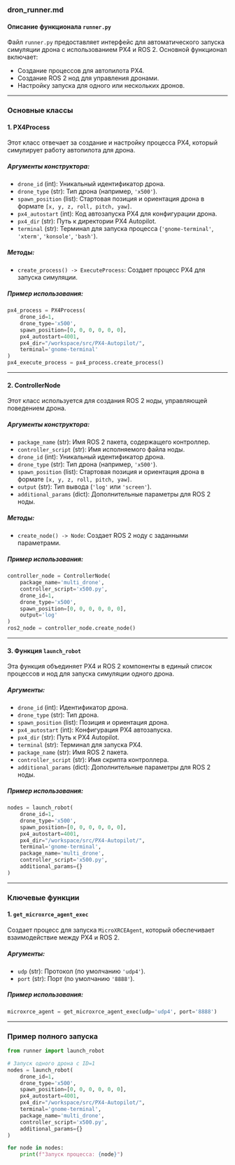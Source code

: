 ### dron_runner.md

#### **Описание функционала `runner.py`**

Файл `runner.py` предоставляет интерфейс для автоматического запуска симуляции дрона с использованием PX4 и ROS 2. Основной функционал включает:
- Создание процессов для автопилота PX4.
- Создание ROS 2 нод для управления дронами.
- Настройку запуска для одного или нескольких дронов.

---

### **Основные классы**

#### **1. PX4Process**
Этот класс отвечает за создание и настройку процесса PX4, который симулирует работу автопилота для дрона.

##### **Аргументы конструктора:**
- `drone_id` (int): Уникальный идентификатор дрона.
- `drone_type` (str): Тип дрона (например, `'x500'`).
- `spawn_position` (list): Стартовая позиция и ориентация дрона в формате `[x, y, z, roll, pitch, yaw]`.
- `px4_autostart` (int): Код автозапуска PX4 для конфигурации дрона.
- `px4_dir` (str): Путь к директории PX4 Autopilot.
- `terminal` (str): Терминал для запуска процесса (`'gnome-terminal'`, `'xterm'`, `'konsole'`, `'bash'`).

##### **Методы:**
- `create_process() -> ExecuteProcess`: Создает процесс PX4 для запуска симуляции.

##### **Пример использования:**
```python
px4_process = PX4Process(
    drone_id=1,
    drone_type='x500',
    spawn_position=[0, 0, 0, 0, 0, 0],
    px4_autostart=4001,
    px4_dir="/workspace/src/PX4-Autopilot/",
    terminal='gnome-terminal'
)
px4_execute_process = px4_process.create_process()
```

---

#### **2. ControllerNode**
Этот класс используется для создания ROS 2 ноды, управляющей поведением дрона.

##### **Аргументы конструктора:**
- `package_name` (str): Имя ROS 2 пакета, содержащего контроллер.
- `controller_script` (str): Имя исполняемого файла ноды.
- `drone_id` (int): Уникальный идентификатор дрона.
- `drone_type` (str): Тип дрона (например, `'x500'`).
- `spawn_position` (list): Стартовая позиция и ориентация дрона в формате `[x, y, z, roll, pitch, yaw]`.
- `output` (str): Тип вывода (`'log'` или `'screen'`).
- `additional_params` (dict): Дополнительные параметры для ROS 2 ноды.

##### **Методы:**
- `create_node() -> Node`: Создает ROS 2 ноду с заданными параметрами.

##### **Пример использования:**
```python
controller_node = ControllerNode(
    package_name='multi_drone',
    controller_script='x500.py',
    drone_id=1,
    drone_type='x500',
    spawn_position=[0, 0, 0, 0, 0, 0],
    output='log'
)
ros2_node = controller_node.create_node()
```

---

#### **3. Функция `launch_robot`**
Эта функция объединяет PX4 и ROS 2 компоненты в единый список процессов и нод для запуска симуляции одного дрона.

##### **Аргументы:**
- `drone_id` (int): Идентификатор дрона.
- `drone_type` (str): Тип дрона.
- `spawn_position` (list): Позиция и ориентация дрона.
- `px4_autostart` (int): Конфигурация PX4 автозапуска.
- `px4_dir` (str): Путь к PX4 Autopilot.
- `terminal` (str): Терминал для запуска PX4.
- `package_name` (str): Имя ROS 2 пакета.
- `controller_script` (str): Имя скрипта контроллера.
- `additional_params` (dict): Дополнительные параметры для ROS 2 ноды.

##### **Пример использования:**
```python
nodes = launch_robot(
    drone_id=1,
    drone_type='x500',
    spawn_position=[0, 0, 0, 0, 0, 0],
    px4_autostart=4001,
    px4_dir="/workspace/src/PX4-Autopilot/",
    terminal='gnome-terminal',
    package_name='multi_drone',
    controller_script='x500.py',
    additional_params={}
)
```

---

### **Ключевые функции**

#### **1. `get_microxrce_agent_exec`**
Создает процесс для запуска `MicroXRCEAgent`, который обеспечивает взаимодействие между PX4 и ROS 2.

##### **Аргументы:**
- `udp` (str): Протокол (по умолчанию `'udp4'`).
- `port` (str): Порт (по умолчанию `'8888'`).

##### **Пример использования:**
```python
microxrce_agent = get_microxrce_agent_exec(udp='udp4', port='8888')
```

---

### **Пример полного запуска**

```python
from runner import launch_robot

# Запуск одного дрона с ID=1
nodes = launch_robot(
    drone_id=1,
    drone_type='x500',
    spawn_position=[0, 0, 0, 0, 0, 0],
    px4_autostart=4001,
    px4_dir="/workspace/src/PX4-Autopilot/",
    terminal='gnome-terminal',
    package_name='multi_drone',
    controller_script='x500.py',
    additional_params={}
)

for node in nodes:
    print(f"Запуск процесса: {node}")
```
